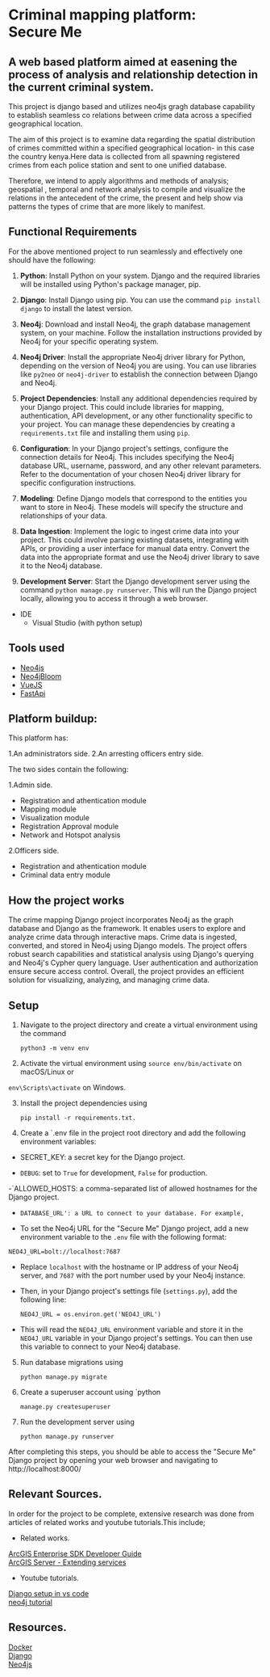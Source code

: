 # Criminal mapping platform: <br /> Secure Me

## A web based platform aimed at easening the process of analysis and relationship detection in the current criminal system.

This project is django based and utilizes neo4js gragh database capability to establish seamless co relations between crime data across a specified geographical location.

The aim of this project is to examine data regarding the spatial distribution of crimes committed within a specified geographical location- in this case the country kenya.Here data is collected from all spawning registered crimes from each police station and sent to one unified database.

Therefore, we intend to apply algorithms and methods of analysis; geospatial , temporal and network analysis to compile and visualize the relations in the antecedent of the crime, the present and help show via patterns the types of crime that are more likely to manifest.


## Functional Requirements

For the above mentioned project to run seamlessly and effectively one should have the following:


1. **Python**: Install Python on your system. Django and the required libraries will be installed using Python's package manager, pip.

2. **Django**: Install Django using pip. You can use the command `pip install django` to install the latest version.

3. **Neo4j**: Download and install Neo4j, the graph database management system, on your machine. Follow the installation instructions provided by Neo4j for your specific operating system.

4. **Neo4j Driver**: Install the appropriate Neo4j driver library for Python, depending on the version of Neo4j you are using. You can use libraries like `py2neo` or `neo4j-driver` to establish the connection between Django and Neo4j.

5. **Project Dependencies**: Install any additional dependencies required by your Django project. This could include libraries for mapping, authentication, API development, or any other functionality specific to your project. You can manage these dependencies by creating a `requirements.txt` file and installing them using `pip`.

6. **Configuration**: In your Django project's settings, configure the connection details for Neo4j. This includes specifying the Neo4j database URL, username, password, and any other relevant parameters. Refer to the documentation of your chosen Neo4j driver library for specific configuration instructions.

7. **Modeling**: Define Django models that correspond to the entities you want to store in Neo4j. These models will specify the structure and relationships of your data.

8. **Data Ingestion**: Implement the logic to ingest crime data into your project. This could involve parsing existing datasets, integrating with APIs, or providing a user interface for manual data entry. Convert the data into the appropriate format and use the Neo4j driver library to save it to the Neo4j database.

9. **Development Server**: Start the Django development server using the command `python manage.py runserver`. This will run the Django project locally, allowing you to access it through a web browser.

* IDE
   * Visual Studio (with python setup) 
   
## Tools used

 * [Neo4js](https://neo4j.com/)
 * [Neo4jBloom](https://neo4j.com/product/bloom/)
 * [VueJS](https://vuejs.org/)
 * [FastApi](https://fastapi.tiangolo.com/)
 

## Platform buildup:

This platform has:

1.An administrators side.
2.An arresting officers entry side.

The two sides contain the following:

1.Admin side.

* Registration and athentication module
* Mapping module
* Visualization module
* Registration Approval module
* Network and Hotspot analysis

2.Officers side.

* Registration and athentication module
* Criminal data entry module


## How the project works

The crime mapping Django project incorporates Neo4j as the graph database and Django as the framework. It enables users to explore and analyze crime data through interactive maps. Crime data is ingested, converted, and stored in Neo4j using Django models. The project offers robust search capabilities and statistical analysis using Django's querying and Neo4j's Cypher query language. User authentication and authorization ensure secure access control. Overall, the project provides an efficient solution for visualizing, analyzing, and managing crime data.


## Setup

1. Navigate to the project directory and create a virtual environment using the command

   ```python3 -m venv env```

3. Activate the virtual environment using `source env/bin/activate` on macOS/Linux or

  ```env\Scripts\activate```  on Windows.

3. Install the project dependencies using
   
   ```pip install -r requirements.txt.```

4. Create a `.env file in the project root directory and add the following environment variables:

- SECRET_KEY: a secret key for the Django project.

- `DEBUG`: set to `True` for development, `False` for production.

-`ALLOWED_HOSTS: a comma-separated list of allowed hostnames for the Django project.

- `DATABASE_URL': a URL to connect to your database. For example, `

- To set the Neo4j URL for the "Secure Me" Django project, add a new environment variable to the `.env` file with the following format:

`NEO4J_URL=bolt://localhost:7687`

- Replace `localhost` with the hostname or IP address of your Neo4j server, and `7687` with the port number used by your Neo4j instance.

- Then, in your Django project's settings file (`settings.py`), add the following line:
  
  ```NEO4J_URL = os.environ.get('NEO4J_URL')```


- This will read the `NEO4J_URL` environment variable and store it in the `NEO4J_URL` variable in your Django project's settings. You can then use this variable to connect to your Neo4j database.

5. Run database migrations using

   ```python manage.py migrate```

6. Create a superuser account using `python

   ```manage.py createsuperuser```

7. Run the development server using

   ```python manage.py runserver```

After completing this steps, you should be able to access the "Secure Me" Django project by opening your web browser and navigating to http://localhost:8000/
 

## Relevant Sources.

In order for the project to be complete, extensive research was done from articles of related works and youtube tutorials.This include;
 
* Related works.

[ArcGIS Enterprise SDK Developer Guide](https://developers.arcgis.com/enterprise-sdk/)<br /> 
[ArcGIS Server - Extending services](https://enterprise.arcgis.com/en/server/latest/develop/windows/about-extending-services.htm)

* Youtube tutorials.
  
[Django setup in vs code](https://youtu.be/f1NQnhFFV-E)<br /> 
[neo4j tutorial](https://youtu.be/_IgbB24scLI)

## Resources.

[Docker](https://www.docker.com/)<br /> 
[Django](https://www.djangoproject.com/)<br /> 
[Neo4js](https://neo4j.com/)






